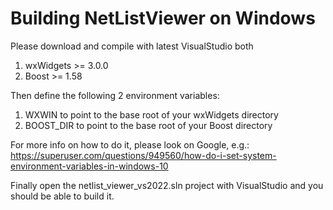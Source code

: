 # Building NetListViewer on Windows

Please download and compile with latest VisualStudio both 
1. wxWidgets >= 3.0.0
1. Boost >= 1.58

Then define the following 2 environment variables:
1. WXWIN        to point to the base root of your wxWidgets directory
1. BOOST_DIR    to point to the base root of your Boost directory
 
For more info on how to do it, please look on Google, e.g.: https://superuser.com/questions/949560/how-do-i-set-system-environment-variables-in-windows-10

Finally open the netlist_viewer_vs2022.sln project with VisualStudio and you should be able to build it.



